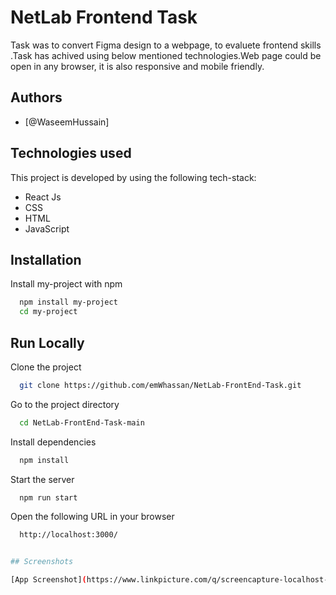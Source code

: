 
# NetLab Frontend Task

  Task was to convert Figma design to a webpage, to evaluete frontend skills .Task has achived 
  using below mentioned technologies.Web page could be open in any browser, it is also responsive and mobile friendly.  


## Authors

- [@WaseemHussain]


## Technologies used

This project is developed by using the following tech-stack:

- React Js
- CSS
- HTML
- JavaScript

## Installation

Install my-project with npm

```bash
  npm install my-project
  cd my-project
```
    
## Run Locally

Clone the project

```bash
  git clone https://github.com/emWhassan/NetLab-FrontEnd-Task.git
```

Go to the project directory

```bash
  cd NetLab-FrontEnd-Task-main
```

Install dependencies

```bash
  npm install
```

Start the server

```bash
  npm run start
  ```
  
Open the following URL in your browser

```bash
  http://localhost:3000/ 


## Screenshots

[App Screenshot](https://www.linkpicture.com/q/screencapture-localhost-3000-2022-12-13-15_31_10.png)

